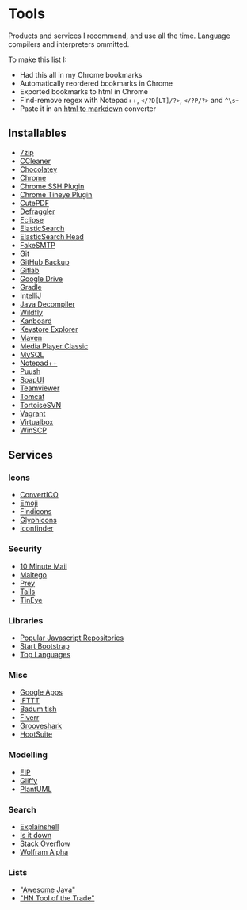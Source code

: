 # Tools

Products and services I recommend, and use all the time. Language compilers and interpreters ommitted.

To make this list I:

- Had this all in my Chrome bookmarks
- Automatically reordered bookmarks in Chrome
- Exported bookmarks to html in Chrome
- Find-remove regex with Notepad++, `</?D[LT]/?>`, `</?P/?>` and `^\s+`
- Paste it in an [html to markdown](http://domchristie.github.io/to-markdown/) converter

## Installables

- [7zip](http://www.7-zip.org/)
- [CCleaner](https://www.piriform.com/CCLEANER)
- [Chocolatey](http://chocolatey.org/)
- [Chrome](http://www.google.com/intl/nl/chrome/browser/)
- [Chrome SSH Plugin](https://chrome.google.com/webstore/detail/secure-shell/pnhechapfaindjhompbnflcldabbghjo)
- [Chrome Tineye Plugin](https://chrome.google.com/webstore/detail/tineye-reverse-image-sear/haebnnbpedcbhciplfhjjkbafijpncjl)
- [CutePDF](http://www.cutepdf.com/)
- [Defraggler](https://www.piriform.com/defraggler)
- [Eclipse](https://www.eclipse.org/)
- [ElasticSearch](http://www.elasticsearch.org/)
- [ElasticSearch Head](http://mobz.github.io/elasticsearch-head/)
- [FakeSMTP](http://nilhcem.github.io/FakeSMTP/)
- [Git](http://git-scm.com/)
- [GitHub Backup](https://github.com/hbt/github-backup)
- [Gitlab](https://about.gitlab.com/)
- [Google Drive](https://tools.google.com/dlpage/drive)
- [Gradle](http://www.gradle.org/)
- [IntelliJ](http://www.jetbrains.com/idea/)
- [Java Decompiler](http://jd.benow.ca/)
- [Wildfly](http://wildfly.org/)
- [Kanboard](http://kanboard.net/)
- [Keystore Explorer](http://keystore-explorer.sourceforge.net/)
- [Maven](http://maven.apache.org/)
- [Media Player Classic](http://mpc-hc.org/)
- [MySQL](http://www.mysql.com/)
- [Notepad++](http://notepad-plus-plus.org/)
- [Puush](http://puush.me/)
- [SoapUI](http://www.soapui.org/)
- [Teamviewer](http://www.teamviewer.com/)
- [Tomcat](http://tomcat.apache.org/)
- [TortoiseSVN](http://tortoisesvn.net/)
- [Vagrant](http://www.vagrantup.com/)
- [Virtualbox](https://www.virtualbox.org/)
- [WinSCP](http://winscp.net/eng/index.php)

## Services

### Icons

- [ConvertICO](http://www.convertico.com/)
- [Emoji](http://www.emoji-cheat-sheet.com/)
- [Findicons](http://findicons.com/)
- [Glyphicons](http://glyphicons.com/)
- [Iconfinder](http://www.iconfinder.com/)

### Security

- [10 Minute Mail](http://10minutemail.com/10MinuteMail/index.html)
- [Maltego](http://www.paterva.com/web6/products/maltego.php)
- [Prey](http://preyproject.com/)
- [Tails](https://tails.boum.org/index.en.html)
- [TinEye](http://www.tineye.com/)

### Libraries

- [Popular Javascript Repositories](http://javascript.hew.io/)
- [Start Bootstrap](http://startbootstrap.com/)
- [Top Languages](https://github.com/languages/)

### Misc

- [Google Apps](http://www.google.com/intx/nl/enterprise/apps/business/)
- [IFTTT](https://ifttt.com/)
- [Badum tish](http://www.badum-tish.com/)
- [Fiverr](http://fiverr.com/)
- [Grooveshark](http://grooveshark.com/)
- [HootSuite](https://hootsuite.com/dashboard)

### Modelling

- [EIP](http://www.eaipatterns.com/toc.html)
- [Gliffy](http://www.gliffy.com/)
- [PlantUML](http://plantuml.net/)

### Search

- [Explainshell](http://www.explainshell.com/)
- [Is it down](http://www.isup.me/)
- [Stack Overflow](http://stackoverflow.com/)
- [Wolfram Alpha](http://www.wolframalpha.com/)

### Lists

- ["Awesome Java"](https://github.com/akullpp/awesome-java)
- ["HN Tool of the Trade"](https://github.com/cjbarber/ToolsOfTheTrade)
